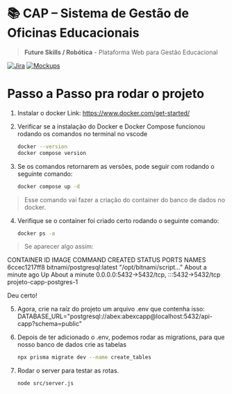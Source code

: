 # 📚 CAP – Sistema de Gestão de Oficinas Educacionais

> **Future Skills / Robótica** - Plataforma Web para Gestão Educacional

[![Jira](Jira)](https://unochapeco-team-fv4k68oc.atlassian.net/jira/software/projects/SCRUM/boards/1/backlog)
[![Mockups](Mockups)](https://preview-image-analysis-kzmqjdmogju1m08iefsa.vusercontent.net/)

# Passo a Passo pra rodar o projeto
1. Instalar o docker
    Link: https://www.docker.com/get-started/

2. Verificar se a instalação do Docker e Docker Compose funcionou rodando os comandos no terminal no vscode
    ```bash
    docker --version
    docker compose version

3. Se os comandos retornarem as versões, pode seguir com rodando o seguinte comando:
    ```bash
    docker compose up -d

> Esse comando vai fazer a criação do container do banco de dados no docker. 

4. Verifique se o container foi criado certo rodando o seguinte comando:
    ```bash
    docker ps -a

> Se aparecer algo assim:

CONTAINER ID   IMAGE      COMMAND      CREATED     STATUS      PORTS        NAMES
6ccec1217ff8   bitnami/postgresql:latest   "/opt/bitnami/script…"   About a minute ago   Up About a minute   0.0.0.0:5432->5432/tcp, :::5432->5432/tcp   projeto-capp-postgres-1

Deu certo!

5. Agora, crie na raíz do projeto um arquivo .env que contenha isso:
    DATABASE_URL="postgresql://abex:abexcapp@localhost:5432/api-capp?schema=public"

6. Depois de ter adicionado o .env, podemos rodar as migrations, para que nosso banco de dados crie as tabelas
    ```bash
    npx prisma migrate dev --name create_tables

7. Rodar o server para testar as rotas.
   ```bash
   node src/server.js
   

